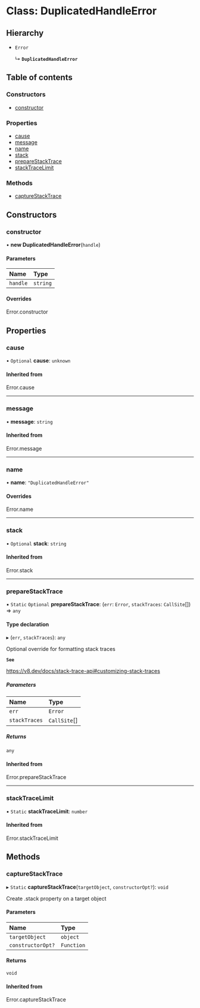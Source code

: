 # Class: DuplicatedHandleError

## Hierarchy

- `Error`

  ↳ **`DuplicatedHandleError`**

## Table of contents

### Constructors

- [constructor](DuplicatedHandleError.md#constructor)

### Properties

- [cause](DuplicatedHandleError.md#cause)
- [message](DuplicatedHandleError.md#message)
- [name](DuplicatedHandleError.md#name)
- [stack](DuplicatedHandleError.md#stack)
- [prepareStackTrace](DuplicatedHandleError.md#preparestacktrace)
- [stackTraceLimit](DuplicatedHandleError.md#stacktracelimit)

### Methods

- [captureStackTrace](DuplicatedHandleError.md#capturestacktrace)

## Constructors

### constructor

• **new DuplicatedHandleError**(`handle`)

#### Parameters

| Name | Type |
| :------ | :------ |
| `handle` | `string` |

#### Overrides

Error.constructor

## Properties

### cause

• `Optional` **cause**: `unknown`

#### Inherited from

Error.cause

___

### message

• **message**: `string`

#### Inherited from

Error.message

___

### name

• **name**: ``"DuplicatedHandleError"``

#### Overrides

Error.name

___

### stack

• `Optional` **stack**: `string`

#### Inherited from

Error.stack

___

### prepareStackTrace

▪ `Static` `Optional` **prepareStackTrace**: (`err`: `Error`, `stackTraces`: `CallSite`[]) => `any`

#### Type declaration

▸ (`err`, `stackTraces`): `any`

Optional override for formatting stack traces

**`See`**

https://v8.dev/docs/stack-trace-api#customizing-stack-traces

##### Parameters

| Name | Type |
| :------ | :------ |
| `err` | `Error` |
| `stackTraces` | `CallSite`[] |

##### Returns

`any`

#### Inherited from

Error.prepareStackTrace

___

### stackTraceLimit

▪ `Static` **stackTraceLimit**: `number`

#### Inherited from

Error.stackTraceLimit

## Methods

### captureStackTrace

▸ `Static` **captureStackTrace**(`targetObject`, `constructorOpt?`): `void`

Create .stack property on a target object

#### Parameters

| Name | Type |
| :------ | :------ |
| `targetObject` | `object` |
| `constructorOpt?` | `Function` |

#### Returns

`void`

#### Inherited from

Error.captureStackTrace
